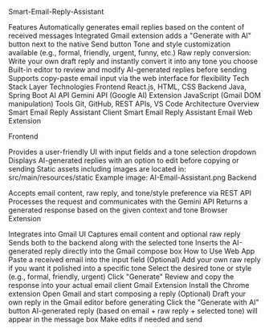 
Smart-Email-Reply-Assistant

Features
Automatically generates email replies based on the content of received messages
Integrated Gmail extension adds a "Generate with AI" button next to the native Send button
Tone and style customization available (e.g., formal, friendly, urgent, funny, etc.)
Raw reply conversion: Write your own draft reply and instantly convert it into any tone you choose
Built-in editor to review and modify AI-generated replies before sending
Supports copy-paste email input via the web interface for flexibility
Tech Stack
Layer	Technologies
Frontend	React.js, HTML, CSS
Backend	Java, Spring Boot
AI API	Gemini API (Google AI)
Extension	JavaScript (Gmail DOM manipulation)
Tools	Git, GitHub, REST APIs, VS Code
Architecture Overview
Smart Email Reply Assistant Client
Smart Email Reply Assistant Email Web Extension

Frontend

Provides a user-friendly UI with input fields and a tone selection dropdown
Displays AI-generated replies with an option to edit before copying or sending
Static assets including images are located in:
src/main/resources/static
Example image: AI-Email-Assistant.png
Backend

Accepts email content, raw reply, and tone/style preference via REST API
Processes the request and communicates with the Gemini API
Returns a generated response based on the given context and tone
Browser Extension

Integrates into Gmail UI
Captures email content and optional raw reply
Sends both to the backend along with the selected tone
Inserts the AI-generated reply directly into the Gmail compose box
How to Use
Web App
Paste a received email into the input field
(Optional) Add your own raw reply if you want it polished into a specific tone
Select the desired tone or style (e.g., formal, friendly, urgent)
Click "Generate"
Review and copy the response into your actual email client
Gmail Extension
Install the Chrome extension
Open Gmail and start composing a reply
(Optional) Draft your own reply in the Gmail editor before generating
Click the "Generate with AI" button
AI-generated reply (based on email + raw reply + selected tone) will appear in the message box
Make edits if needed and send

